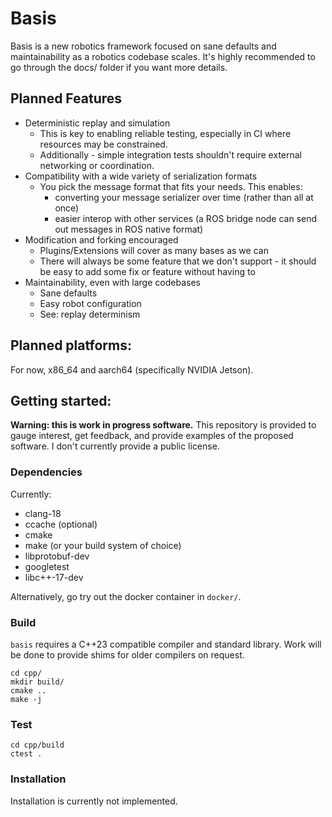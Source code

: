 # Basis

Basis is a new robotics framework focused on sane defaults and maintainability as a robotics codebase scales. It's highly recommended to go through the docs/ folder if you want more details.

## Planned Features
- Deterministic replay and simulation
    - This is key to enabling reliable testing, especially in CI where resources may be constrained.
    - Additionally - simple integration tests shouldn't require external networking or coordination.
- Compatibility with a wide variety of serialization formats 
    - You pick the message format that fits your needs. This enables:
        - converting your message serializer over time (rather than all at once)
        - easier interop with other services (a ROS bridge node can send out messages in ROS native format)
- Modification and forking encouraged
    - Plugins/Extensions will cover as many bases as we can
    - There will always be some feature that we don't support - it should be easy to add some fix or feature without having to 
- Maintainability, even with large codebases
    - Sane defaults
    - Easy robot configuration
    - See: replay determinism

## Planned platforms:

For now, x86_64 and aarch64 (specifically NVIDIA Jetson).

## Getting started:

**Warning: this is work in progress software.** This repository is provided to gauge interest, get feedback, and provide examples of the proposed software. I don't currently provide a public license.

### Dependencies
Currently: 
- clang-18
- ccache (optional)
- cmake 
- make (or your build system of choice)
- libprotobuf-dev
- googletest 
- libc++-17-dev

Alternatively, go try out the docker container in `docker/`.

### Build

`basis` requires a C++23 compatible compiler and standard library. Work will be done to provide shims for older compilers on request.

```
cd cpp/
mkdir build/
cmake ..
make -j
```

### Test
```
cd cpp/build
ctest .
```

### Installation

Installation is currently not implemented.